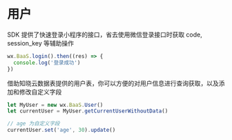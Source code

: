 <!-- ex_nonav -->

# 用户

SDK 提供了快速登录小程序的接口，省去使用微信登录接口时获取 code, session_key 等辅助操作

```js
wx.BaaS.login().then((res) => {
  console.log('登录成功')
})
```

借助知晓云数据表提供的用户表，你可以方便的对用户信息进行查询获取，以及添加和修改自定义字段

```js
let MyUser = new wx.BaaS.User()
let currentUser = MyUser.getCurrentUserWithoutData()

// age 为自定义字段
currentUser.set('age', 30).update()
```